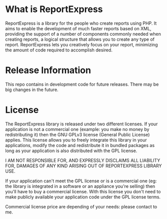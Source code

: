 What is ReportExpress
=====================
ReportExpress is a library for the people who create reports using PHP. 
It aims to enable the development of much faster reports based on XML, 
providing the support of a number of components commonly needed when creating reports, 
a logical structure that allows you to create any type of report. 
ReportExpress lets you creatively focus on your report, minimizing the amount 
of code required to accomplish desired.

Release Information
===================
This repo contains in development code for future releases. There may be big changes in the future.

License
=======
The ReportExpress library is released under two different licenses. 
If your application is not a commercial one (example: you make no money by redistributing it) 
then the GNU GPLv3 license (General Public License) applies. This license allows you to 
freely integrate this library in your applications, modify the code and redistribute 
it in bundled packages as long as your application is also distributed with the GPL license.

 I AM NOT RESPONSIBLE FOR, AND EXPRESSLY DISCLAIMS ALL LIABILITY FOR,
 DAMAGES OF ANY KIND ARISING OUT OF REPORTEXPRESS LIBRARY USE.

If your application can't meet the GPL license or 
is a commercial one (eg: the library is integrated in a software or an appliance 
you're selling) then you'll have to buy a commercial license. 
With this license you don't need to make publicly available your 
application code under the GPL license terms.

Commercial license price are depending of your needs: please contact to me.